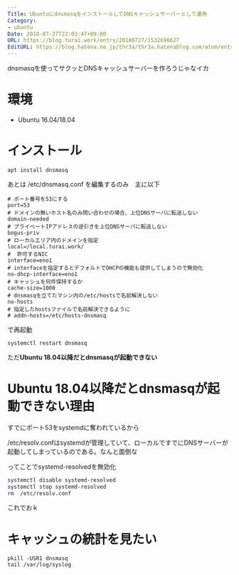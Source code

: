 ```yaml
---
Title: UbuntuにdnsmasqをインストールしてDNSキャッシュサーバーとして運用
Category:
- ubuntu
Date: 2018-07-27T22:03:47+09:00
URL: https://blog.turai.work/entry/20180727/1532696627
EditURL: https://blog.hatena.ne.jp/thr3a/thr3a.hatenablog.com/atom/entry/10257846132605143045
---
```


dnsmasqを使ってサクッとDNSキャッシュサーバーを作ろうじゃなイカ

# 環境

- Ubuntu 16.04/18.04

# インストール

```
apt install dnsmasq
```

あとは /etc/dnsmasq.conf を編集するのみ　主に以下

```
# ポート番号を53にする
port=53
# ドメインの無いホスト名のみ問い合わせの場合、上位DNSサーバに転送しない
domain-needed
# プライベートIPアドレスの逆引きを上位DNSサーバに転送しない
bogus-priv
# ローカルエリア内のドメインを指定
local=/local.turai.work/
#  許可するNIC
interface=eno1
# interfaceを指定するとデフォルトでDHCPの機能も提供してしまうので無効化
no-dhcp-interface=eno1
# キャッシュを何件保持するか
cache-size=1000
# dnsmasqを立てたマシン内の/etc/hostsで名前解決しない
no-hosts
# 指定したhostsファイルで名前解決できるように
# addn-hosts=/etc/hosts-dnsmasq

```

で再起動

```
systemctl restart dnsmasq
```

ただ**Ubuntu 18.04以降だとdnsmasqが起動できない**

# Ubuntu 18.04以降だとdnsmasqが起動できない理由

すでにポート53をsystemdに奪われているから

/etc/resolv.confはsystemdが管理していて、ローカルですでにDNSサーバーが起動してしまっているのである。なんと面倒な

ってことでsystemd-resolvedを無効化

```sh
systemctl disable systemd-resolved
systemctl stop systemd-resolved
rm  /etc/resolv.conf
```

これでおｋ

# キャッシュの統計を見たい

```
pkill -USR1 dnsmasq
tail /var/log/syslog
```
